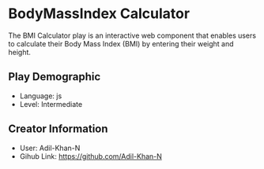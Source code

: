 # BodyMassIndex Calculator

The BMI Calculator play is an interactive web component that enables users to calculate their Body Mass Index (BMI) by entering their weight and height.

## Play Demographic

- Language: js
- Level: Intermediate

## Creator Information

- User: Adil-Khan-N
- Gihub Link: https://github.com/Adil-Khan-N
